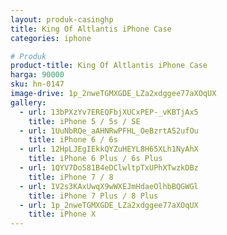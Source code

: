 ```yaml
---
layout: produk-casinghp
title: King Of Altlantis iPhone Case
categories: iphone

# Produk
product-title: King Of Altlantis iPhone Case
harga: 90000
sku: hn-0147
image-drive: 1p_2nweTGMXGDE_LZa2xdggee77aXOqUX
gallery:
  - url: 13bPXzYv7EREQFbjXUCxPEP-_vKBTjAx5
    title: iPhone 5 / 5s / SE
  - url: 1UuNbRQe_aAHNRwPFHL_OeBzrtA52ufOu
    title: iPhone 6 / 6s
  - url: 12HpLJEgIEkkQYZuHEYL8H65XLh1NyAhX
    title: iPhone 6 Plus / 6s Plus
  - url: 1QYV7Do581B4eDClwltpTxUPhXTwzkDBz
    title: iPhone 7 / 8
  - url: 1V2s3KAxUwqX9wWXEJmHdaeOlhbBQGWGl
    title: iPhone 7 Plus / 8 Plus
  - url: 1p_2nweTGMXGDE_LZa2xdggee77aXOqUX
    title: iPhone X
---
```

